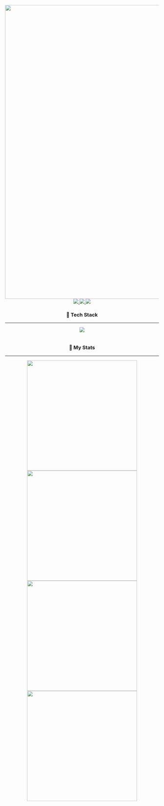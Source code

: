 <!--

COLOR

black : #1D1C1A
white : #FBFBFB
-->

<div align="center">
    <img src="https://github.com/ZETA-A/goodflut/blob/main/frame.png?raw=true" style="width:100vw; height:auto"/>
    <a href="https://en.wikipedia.org/wiki/Cherry_blossom">
        <img src="https://img.shields.io/static/v1?label=Black&message=White&style=flat-square&color=FBFBFB&labelColor=1D1C1A"/>
    </a>
    <a href="https://github.com/goodflut">
        <img src="https://hits.seeyoufarm.com/api/count/incr/badge.svg?url=https%3A%2F%2Fgithub.com%2Fgoodflut&count_bg=%23FFFFFF&title_bg=%23000000&icon=&icon_color=%23E7E7E7&title=Today&edge_flat=true"/>
    </a>
    <a href="https://discord.com/users/578910595370319878" style="text-decoration: none;">
        <img src="https://img.shields.io/static/v1?&label=Discord&logoColor=FFFFFF&message=goodflut%239294&style=flat-square&color=FBFBFB&labelColor=1D1C1A"/>
    </a>

  <div>

### 🍒 Tech Stack

---

  <div>
    <a href="https://www.python.org/" style="text-decoration: none;">
      <img src="https://img.shields.io/badge/Python-3776AB?style=flat-square&logo=Python&logoColor=white">
    </a>
  </div>
  <br />

### 🍑 My Stats

---

  <div>
  <a>
    <img src="http://mazassumnida.wtf/api/generate_badge?boj=goodflut" style="width:360px">
  </a>
  <a>
    <img src="http://mazandi.herokuapp.com/api?handle=goodflut&theme=warm" style="width:360px"/>
  </a>
  </div>
  <div>
  <a>
    <img align="center" src="https://github-readme-stats.vercel.app/api?username=goodflut&show_icons=true&border_radius=15&title_color=FF5D5D&icon_color=FF7777&text_color=FF7777&count_private=true" style="width:360px">
  </a>
  <a>
    <img align="center" src="http://github-readme-streak-stats.herokuapp.com?user=goodflut&border_radius=15" style="width:360px">
  </a>
  </div>
</div>
